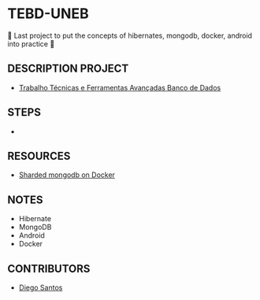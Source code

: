 # TEBD-UNEB
🔰 Last project to put the concepts of hibernates, mongodb, docker, android into practice 🔰

## DESCRIPTION PROJECT
- [Trabalho Técnicas e Ferramentas Avançadas Banco de Dados](https://github.com/diomalta/tebd-uneb/blob/master/Trabalho%20T%C3%A9cnicas%20e%20Ferramentas%20Avan%C3%A7adas%20Banco%20de%20Dados.pdf)

## STEPS
- 

## RESOURCES
- [Sharded mongodb on Docker](https://dzone.com/articles/composing-a-sharded-mongodb-on-docker)

## NOTES
- Hibernate
- MongoDB
- Android
- Docker

## CONTRIBUTORS
- <a href="https://github.com/DioHX" rel="nofollow" target="_blank">Diego Santos</a>